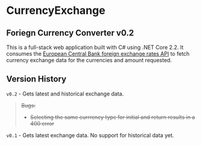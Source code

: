 # CurrencyExchange
## Foriegn Currency Converter v0.2

This is a full-stack web application built with C# using .NET Core 2.2. It consumes the [European Central Bank foreign exchange rates API](https://exchangeratesapi.io/) to fetch currency exchange data for the currencies and amount requested.

## Version History

`v0.2` - Gets latest and historical exchange data.
> ~~Bugs:~~
> - ~~Selecting the same currrency type for initial and return results in a 400 error~~
  
`v0.1` - Gets latest exchange data. No support for historical data yet.
